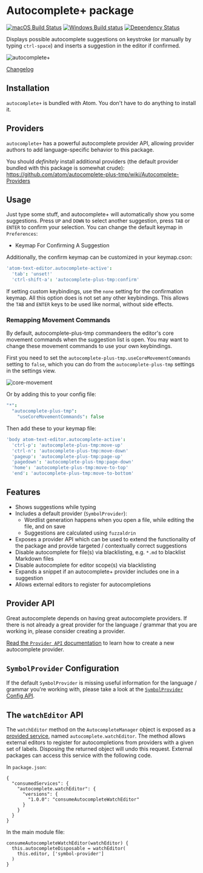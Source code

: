 # Autocomplete+ package
[![macOS Build Status](https://travis-ci.org/atom/autocomplete-plus-tmp.svg?branch=master)](https://travis-ci.org/atom/autocomplete-plus-tmp) [![Windows Build status](https://ci.appveyor.com/api/projects/status/9bpokrud2apgqsq0/branch/master?svg=true)](https://ci.appveyor.com/project/Atom/autocomplete-plus-tmp/branch/master) [![Dependency Status](https://david-dm.org/atom/autocomplete-plus-tmp.svg)](https://david-dm.org/atom/autocomplete-plus-tmp)

Displays possible autocomplete suggestions on keystroke (or manually by typing `ctrl-space`) and inserts a suggestion in the editor if confirmed.

![autocomplete+](https://cloud.githubusercontent.com/assets/744740/7656861/9fb8bcc4-faea-11e4-9814-9dca218ded93.png)

[Changelog](https://github.com/atom/autocomplete-plus-tmp/releases)

## Installation

`autocomplete+` is bundled with Atom. You don't have to do anything to install it.

## Providers

`autocomplete+` has a powerful autocomplete provider API, allowing provider authors to add language-specific behavior to this package.

You should *definitely* install additional providers (the default provider bundled with this package is somewhat crude): https://github.com/atom/autocomplete-plus-tmp/wiki/Autocomplete-Providers

## Usage

Just type some stuff, and autocomplete+ will automatically show you some suggestions.
Press `UP` and `DOWN` to select another suggestion, press `TAB` or `ENTER` to confirm your selection. You can change the default keymap in `Preferences`:

* Keymap For Confirming A Suggestion

Additionally, the confirm keymap can be customized in your keymap.cson:

```coffeescript
'atom-text-editor.autocomplete-active':
  'tab': 'unset!'
  'ctrl-shift-a': 'autocomplete-plus-tmp:confirm'
```

If setting custom keybindings, use the `none` setting for the confirmation keymap. All this option does is not set any other keybindings. This allows the `TAB` and `ENTER` keys to be used like normal, without side effects.

### Remapping Movement Commands

By default, autocomplete-plus-tmp commandeers the editor's core movement commands when the suggestion list is open. You may want to change these movement commands to use your own keybindings.

First you need to set the `autocomplete-plus-tmp.useCoreMovementCommands` setting to `false`, which you can do from the `autocomplete-plus-tmp` settings in the settings view.

![core-movement](https://cloud.githubusercontent.com/assets/69169/8839134/72a9c7e6-3087-11e5-9d1f-8d3d15961327.jpg)

Or by adding this to your config file:

```coffee
"*":
  "autocomplete-plus-tmp":
    "useCoreMovementCommands": false
```

Then add these to your keymap file:

```coffeescript
'body atom-text-editor.autocomplete-active':
  'ctrl-p': 'autocomplete-plus-tmp:move-up'
  'ctrl-n': 'autocomplete-plus-tmp:move-down'
  'pageup': 'autocomplete-plus-tmp:page-up'
  'pagedown': 'autocomplete-plus-tmp:page-down'
  'home': 'autocomplete-plus-tmp:move-to-top'
  'end': 'autocomplete-plus-tmp:move-to-bottom'
```

## Features

* Shows suggestions while typing
* Includes a default provider (`SymbolProvider`):
  * Wordlist generation happens when you open a file, while editing the file, and on save
  * Suggestions are calculated using `fuzzaldrin`
* Exposes a provider API which can be used to extend the functionality of the package and provide targeted / contextually correct suggestions
* Disable autocomplete for file(s) via blacklisting, e.g. `*.md` to blacklist Markdown files
* Disable autocomplete for editor scope(s) via blacklisting
* Expands a snippet if an autocomplete+ provider includes one in a suggestion
* Allows external editors to register for autocompletions

## Provider API

Great autocomplete depends on having great autocomplete providers. If there is not already a great provider for the language / grammar that you are working in, please consider creating a provider.

[Read the `Provider API` documentation](https://github.com/atom/autocomplete-plus-tmp/wiki/Provider-API) to learn how to create a new autocomplete provider.

## `SymbolProvider` Configuration

If the default `SymbolProvider` is missing useful information for the language / grammar you're working with, please take a look at the [`SymbolProvider` Config API](https://github.com/atom/autocomplete-plus-tmp/wiki/SymbolProvider-Config-API).

## The `watchEditor` API

The `watchEditor` method on the `AutocompleteManager` object is exposed as a [provided service](http://flight-manual.atom.io/behind-atom/sections/interacting-with-other-packages-via-services/), named `autocomplete.watchEditor`. The method allows external editors to register for autocompletions from providers with a given set of labels. Disposing the returned object will undo this request. External packages can access this service with the following code.

In `package.json`:
```
{
  "consumedServices": {
    "autocomplete.watchEditor": {
      "versions": {
        "1.0.0": "consumeAutocompleteWatchEditor"
      }
    }
  }
}
```
In the main module file:
```
consumeAutocompleteWatchEditor(watchEditor) {
  this.autocompleteDisposable = watchEditor(
    this.editor, ['symbol-provider']
  )
}
```
